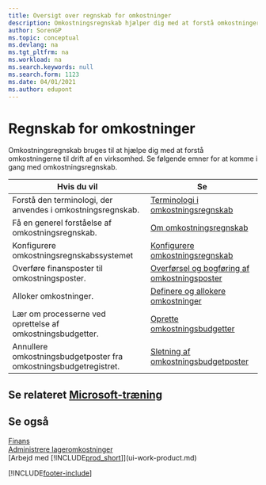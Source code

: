 ```yaml
---
title: Oversigt over regnskab for omkostninger
description: Omkostningsregnskab hjælper dig med at forstå omkostningerne til drift af en virksomhed. Denne artikel indeholder links til andre artikler med yderligere oplysninger.
author: SorenGP
ms.topic: conceptual
ms.devlang: na
ms.tgt_pltfrm: na
ms.workload: na
ms.search.keywords: null
ms.search.form: 1123
ms.date: 04/01/2021
ms.author: edupont
---
```

# <a name="accounting-for-costs" />Regnskab for omkostninger
Omkostningsregnskab bruges til at hjælpe dig med at forstå omkostningerne til drift af en virksomhed. Se følgende emner for at komme i gang med omkostningsregnskab.  

|Hvis du vil|Se|  
|--------|---------|  
|Forstå den terminologi, der anvendes i omkostningsregnskab.|[Terminologi i omkostningsregnskab](finance-terminology-in-cost-accounting.md)|  
|Få en generel forståelse af omkostningsregnskab.|[Om omkostningsregnskab](finance-about-cost-accounting.md)|  
|Konfigurere omkostningsregnskabssystemet|[Konfigurere omkostningsregnskab](finance-set-up-cost-accounting.md)|  
|Overføre finansposter til omkostningsposter.|[Overførsel og bogføring af omkostningsposter](finance-transfer-and-post-cost-entries.md)|  
|Alloker omkostninger.|[Definere og allokere omkostninger](finance-define-and-allocate-costs.md)|  
|Lær om processerne ved oprettelse af omkostningsbudgetter.|[Oprette omkostningsbudgetter](finance-create-cost-budgets.md)|
|Annullere omkostningsbudgetposter fra omkostningsbudgetregistret.|[Sletning af omkostningsbudgetposter](finance-how-to-delete-cost-budget-entries.md)|

## <a name="see-related-microsoft-training" />Se relateret [Microsoft-træning](/training/paths/use-cost-accounting-dynamics-365-business-central/)

## <a name="see-also" />Se også
[Finans](finance.md)  
[Administrere lageromkostninger](finance-manage-inventory-costs.md)  
[Arbejd med [!INCLUDE[prod_short](includes/prod_short.md)]](ui-work-product.md)


[!INCLUDE[footer-include](includes/footer-banner.md)]
